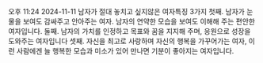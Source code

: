 오후 11:24 2024-11-11
남자가 절대
놓치고 싶지않은
여자특징 3가지
첫째. 남자가 눈물을 보여도 감싸주고 안아주는 여자. 
남자의 연약한 모습을 보여도 이해해 주는 편안한 여자입니다.
둘째. 남자의 가치를 인정하고 목표와 꿈을 지지해 주며, 
응원으로 성장을 도와주는 여자입니다
셋째. 자신을 최고로 사랑하며 자신의 행복을 가꾸어가는 여자,
이런 사람에겐 늘 행복한 모습과 미소가 있어 만나면 기분이 좋아지는 여자입니다.